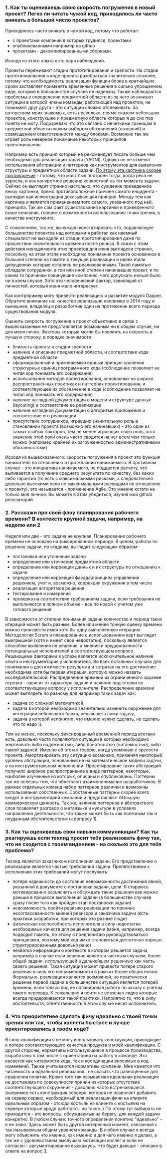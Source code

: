 ### 1. Как ты оцениваешь свою скорость погружения в новый проект? Легко ли читать чужой код, приходилось ли часто вникать в большой число проектов?

Приходилось часто вникать в чужой код, потому что работал:

- с проектами компаний в которых трудился, проектами
- опубликованными например на github
- проектами - декомпилированными сборками.

Исходя из этого опыта есть пара наблюдений. 

Проекты переживают стадии прототипирования и зрелости. На стадии прототипирования в коде проекта разобраться значительно сложнее, потому-что необходимость реализации функции блока в кратчайшие сроки заставляет применять временные решения в сильно упрощенном виде, которые в большинстве случаев не надежны. Также наблюдаются проблемы в определении предметной области из за чего возникают ситуации в которой члены команды, работающей над проектом, не понимают друг друга - эти ситуации сложно отслеживать. За авторством моих знакомых, есть несколько, прямо скажем небольших проектов, конструкцию и предметную область которых я до сих пор понять не могу. Подозреваю что это связано с нечеткими границам в предметной области плохим выбором обозначений (названий) и совмещением ответственности между блоками. Возможно так же играет роль неверное понимание некоторых принципов проектирования. 

Например есть принцип который не рекомендует писать больше чем необходимо для реализации задачи (YAGNI). Однако он не отменят использовния абстракции и паттернов как инструментов для выявления структуры и предметной области задачи. [По этому эта картинка скорее противоречие](https://deviq.com/wp-content/uploads/YAGNI-400x400.png) - потому, что мост был построен тогда, когда река не заросла, и как конкретное решение конкретной на тот момента задачи. Сейчас он выглядит странно настолько, что суждение приведенное внизу картинки, прямо противоположное причине самого инцидента - выглядит как иллюстрация доказывающая принцип. Между тем как картинка и является применением того самого, указанного под ней, принципа. Так же сам факт существования картинки и приведенного выше описания, говорит о возможности использования точки зрения, в качестве инструмента.

С сожалением, так же, вынужден констатировать что, подавляющее большинство проектов над которыми я работал как наемный специалист не выходили из стадии прототипирования даже по прошествии значительного времени после релиза. В связи с этим действия менеджмента этих проектов для меня выглядели странно, поскольку на этом этапе необходимо понимание проекта основанное в большей степени на памяти о текущей реализации и идеях и\или допущениях которые остались не реализованными. Такой памятью обладали сотрудники, в тои или иной степени начинавшие проект, и по каким то причинам покинувшие компанию, чего допускать нельзя было ни в коем случае. Хотя это человеческий фактор, зависящий от личностей, который меня мало интересует. 

Как контрпример могу привести реализацию и развитие модуля Dapper. Обратите внимание на: качество реализации например в 2014 году и нынешнее, владелец и разработчик один на протяжении всего периода существования модуля.

Оценить скорость погружения в проект объективно в связи с вышесказанным не представляется возможным ни в общем случае, ни для меня лично.
Факторы которые могли бы повлиять на скорость в лучшую сторону, в порядке значимости:

- близость проекта к стадии зрелости
- наличие и описание предметной области, и соответствие кода предметной области
- сформированный и применяемый единый принцип хранения структурных единиц программного кода (соблюдение позволяет не читая код понимать его содержание)
- использование методов проектирования, основанных на широко распространённых практиках и паттернах проектирования, и соответствующее их обозначение в коде (соблюдение позволяет не читая код понимать его содержание)
- наличие наглядной документации о модели и структуре данных (layouting) и соответствие ее реализации
- наличие наглядной документации о алгоритме приложения и соответствие его реализации
- присутствие сотрудников, игравших значительную роль в становлении проекта (возможно его начинавших) - это один из самых слабых факторов, тем не менее играющих свою роль, хотя значение этой роли очень часто сводится на нет всем чем только можно (например крайней их загруженностью административными обязанностями) 

Исходя из вышесказанного: скорость погружения в проект это функция нанимателя по отношению и при желании нанимаемого. В противном случае - это инициатива нанимаемого, не поддается расчету, что выливается в получение среднего результата по качеству, без каких либо гарантий (то есть с максимальными рисками, а следовательно довольно высокими если не максимальными расходами по отношению к проекту), это называется - применение Agile. Это мнение кстати не только моё личное. Вы можете в этом убедиться, изучив мой github репозиторий.

### 2. Расскажи про свой флоу планирования рабочего времени? В контексте крупной задачи, например, на неделю или 2

Неделя или две - это задача не крупная. Планирование рабочего времени не основано на фиксированном периоде. В целом, работы по решению задачи, по стадиям, выглядят следующим образом:

- постановка или уточнение задачи
- определение или уточнение предметной области
- определение или коррекция данных и их структуры по отношению к задаче
- определение или коррекция фасада\принципа управления решением, учет и, возможно, коррекция окружения в том числе
- реализация алгоритмов решения
- тестирование и измерения
- проверка на соответствие требованиям задачи, если требования не выполняются в полном объеме - все по новой с учетом уже готового решения

В зависимости от степени понимания задачи количество и период таких итераций может быть разным. Более или менее точную оценку времени можно произвести имея хотя бы одну выполненную итерацию. Методология Scrum и планирование с использованием карт выглядит выигрышной (хотя и имеет свои недостатки), поскольку является способом выявления не решения, а мнения и эрудированности потенциальных исполнителей в соответствующем вопросе. Решающими факторами в успехе является исключительное наличие опыта и инструментария у исполнителя. Во всех остальных случаях для понимания о достижимости результата и затратах на его достижение необходима хотя бы первая итерация, которую можно назвать исследовательской. Распределение времени из ограниченного заранее отрезка - зависит от характера задачи и наличие подготовки по соответствующему вопросу у исполнителя.
Распределение времени может выглядеть по разному для например таких задач как:
- задача со сложной математикой,
- задача в которой необходимо значительно изменить окружение для интеграции небольшого блока, решающего саму задачу,
- задача в которой непонятно, что именно нужно сделать, но сделать что то надо )).

Тем не менее, поскольку фиксированный временной период всетаки есть, довольно часто появляются ситуации в которых необходимо жертвовать либо надежностью, либо понятностью (читаемостью), либо самой задачей. Именно об этом я говорю, когда упоминаю о зрелости проекта.
Амортизировать эту ситуацию возможно, применяя некоторый уровень абстракции, основанный не на математической модели задачи, а на инструментальном исполнении. Проектирование таких абстракций получило широкое распространение в виде паттернов, некоторые, наиболее изученные из которых, описаны и опубликованы. Паттерны так же полезны тем, что облегчают взаимопонимание разработчиков. В рамках отдельных команд набор паттернов различен и возможны использования собственных. Собственные паттерны скорее всего входят в инструментарий компании и представляют бОльшую коммерческую ценность. Так же, наличие паттернов и абстрактного слоя позволяет разговор о метаязыке и культуре в условиях направления деятельности, что также может быть как полезным так и неудачным обстоятельством (к вопросу 1).

### 3. Как ты оцениваешь свои навыки коммуникации? Как ты реагируешь если техлид просит тебя реализовать фичу так, что не сходится с твоим видением - на сколько это для тебя проблема?

Техлид является заказчиком исполнения задачи. Его представление о реализации является частью требований задачи. Препятствиями к исполнению этих требований могут послужить:
- потеря надежности до состояния невозможности достижения явной, указанной в документе о постановки задачи, цели. Я стараюсь мотивированно разъяснять и обсуждать такие решения как можно раньше в процессе выполнения задачи (в большинстве случаев сразу после того как пройден этап постановки задачи)
- невозможность пройти ревизию реализации по причине несогласованности мнений ревизора и заказчика задачи (есть практики разработки, при которых это разные люди)
- физическая неспособность исполнителя в силу недостатка необходимых качеств для решения задачи (меня, например, всегда подводит память, по этому я предпочитаю руководствоваться принципами, поэтому мой код имхо становиться достаточно хорошо структурированным довольно рано)
- нехватка информации о контексте в котором решается задача, например в случае если решение является частным случаем, более общей задачи, использующей в дальнейшем решенную как часть своего решения. Такая ситуация может привести потере старого решения в силу его неприменимости в рамках более общей новой. Формально, реализация является возможной, но практически решение первой задачи в большинстве ситуаций является потерей времени, если только лид не спланировал работу по заказу с учетом такого перехода. К сожалению я почти не встречал лидов которые всегда придерживаются такой практики. Неприятно то, что в силу обстоятельств, ответственность в этом случае несет исполнитель.

### 4. Что приоритетнее сделать фичу идеально с твоей точки зрения или так, чтобы коллеги быстрее и лучше ориентировались в твоём коде?

В силу квалификации я не могу использовать конструкции, приводящие к потере соответствующего качества продукта и моей квалификации. С другой стороны, нормативы использующиеся в процессе производства, выработаны в том числе с ориентацией на работу в команде. Это касается как читаемости кода, так и координации вносимых в код изменений. Также учитываются нормативы компании. Мне кажется что читаемость и идеальная реализация.. не сказать что равноценные для сравнения понятия. Кроме того так называемая идеальная реализация не достижима по совокупности причин из которых отсутствие соответствующего окружения - довольно часто встречающаяся. (например есть конструкция сервера, которая не позволяет добавить на сервер сервис, необходимый для реализации фичи на клиенте идеальным образом - отсюда костыль на клиенте с костылем на сервере которые вроде работают.. но такое..) По этому тут выбирать не приходится - это вопросы, обсуждаемые на берегу, для каждой задачи конкретно. В любом случае: точного определения понятию "идеально" - я не знаю.
Здесь может быть другой интересный момент, связанный с так называемым общим уровнем команды. В любом случае я всегда могу объяснить что именно, как именно и для чего именно я делаю, а так же с удовольствием выслушаю мотивации коллег и если не согласен - аргументированно выскажусь. Что будет дальше - описано в ответе на вопрос 3.

